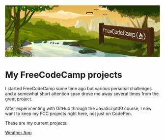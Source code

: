 ![FCC](fcc.png)
# My FreeCodeCamp projects

I started FreeCodeCamp some time ago but various personal challenges and a somewhat short attention span drove me away several times from the great project.

After experimenting with GitHub through the JavaScript30 course, I now want to keep my FCC projects right here, not just on CodePen.

These are my current projects:

[Weather App](https://github.com/andreidbr/FCC/tree/master/WeatherApp)